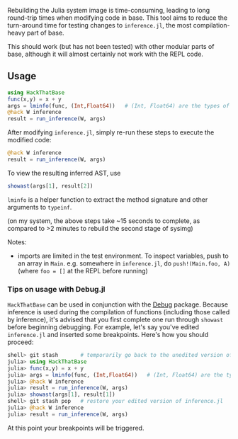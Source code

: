 Rebuilding the Julia system image is time-consuming, leading
to long round-trip times when modifying code in base. This
tool aims to reduce the turn-around time for testing changes
to `inference.jl`, the most compilation-heavy part of base.

This should work (but has not been tested) with other modular
parts of base, although it will almost certainly not work
with the REPL code.

## Usage

```jl
using HackThatBase
func(x,y) = x + y
args = lminfo(func, (Int,Float64))   # (Int, Float64) are the types of x and y
@hack W inference
result = run_inference(W, args)
```

After modifying `inference.jl`, simply re-run these steps to
execute the modified code:

```jl
@hack W inference
result = run_inference(W, args)
```

To view the resulting inferred AST, use

```jl
showast(args[1], result[2])
```

`lminfo` is a helper function to extract the method signature
and other arguments to `typeinf`.

(on my system, the above steps take ~15 seconds to complete,
as compared to >2 minutes to rebuild the second stage of sysimg)

Notes:

- imports are limited in the test environment.
  To inspect variables, push to an array in `Main`.
  e.g. somewhere in `inference.jl`, do `push!(Main.foo, A)`
  (where `foo = []` at the REPL before running)

### Tips on usage with Debug.jl

`HackThatBase` can be used in conjunction with the [Debug](https://github.com/toivoh/Debug.jl) package.
Because inference is used during the compilation of functions (including those called by inference), it's
advised that you first complete one run through `showast` before beginning debugging. For example,
let's say you've edited `inference.jl` and inserted some breakpoints. Here's how you should proceed:

```jl
shell> git stash       # temporarily go back to the unedited version of inference.jl
julia> using HackThatBase
julia> func(x,y) = x + y
julia> args = lminfo(func, (Int,Float64))   # (Int, Float64) are the types of x and y
julia> @hack W inference
julia> result = run_inference(W, args)
julia> showast(args[1], result[1])
shell> git stash pop   # restore your edited version of inference.jl
julia> @hack W inference
julia> result = run_inference(W, args)
```

At this point your breakpoints will be triggered.
